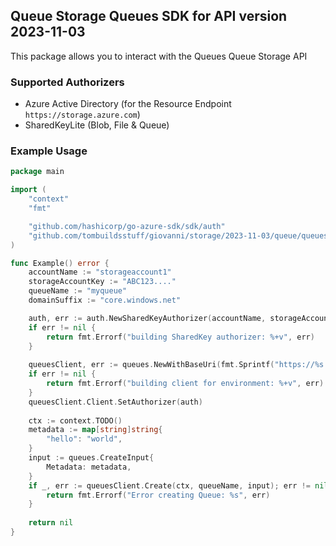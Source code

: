 ## Queue Storage Queues SDK for API version 2023-11-03

This package allows you to interact with the Queues Queue Storage API

### Supported Authorizers

* Azure Active Directory (for the Resource Endpoint `https://storage.azure.com`)
* SharedKeyLite (Blob, File & Queue)

### Example Usage

```go
package main

import (
	"context"
	"fmt"

	"github.com/hashicorp/go-azure-sdk/sdk/auth"
	"github.com/tombuildsstuff/giovanni/storage/2023-11-03/queue/queues"
)

func Example() error {
	accountName := "storageaccount1"
    storageAccountKey := "ABC123...."
    queueName := "myqueue"
	domainSuffix := "core.windows.net"

	auth, err := auth.NewSharedKeyAuthorizer(accountName, storageAccountKey, auth.SharedKey)
	if err != nil {
		return fmt.Errorf("building SharedKey authorizer: %+v", err)
	}
	
    queuesClient, err := queues.NewWithBaseUri(fmt.Sprintf("https://%s.queue.%s", accountName, domainSuffix))
	if err != nil {
		return fmt.Errorf("building client for environment: %+v", err)
	}
    queuesClient.Client.SetAuthorizer(auth)
    
    ctx := context.TODO()
    metadata := map[string]string{
    	"hello": "world",
    }
	input := queues.CreateInput{
		Metadata: metadata,
    }
    if _, err := queuesClient.Create(ctx, queueName, input); err != nil {
        return fmt.Errorf("Error creating Queue: %s", err)
    }
    
    return nil 
}
```
